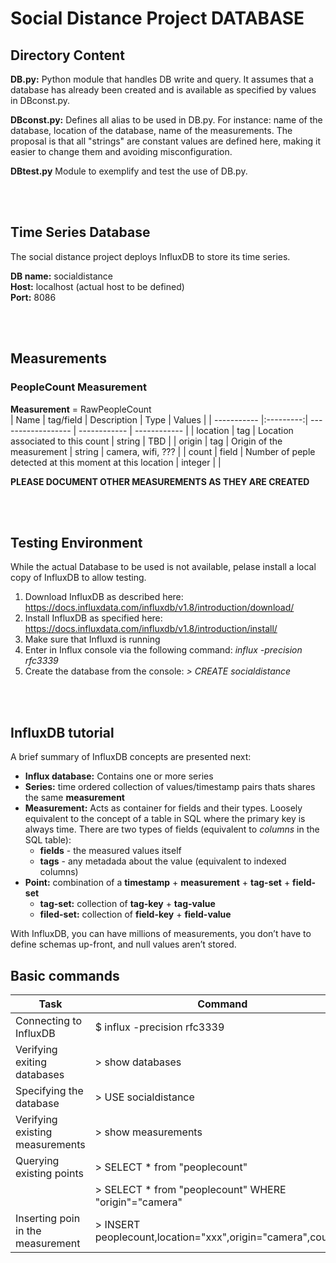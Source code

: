 # Social Distance Project DATABASE  

## Directory Content  
**DB.py:** Python module that handles DB write and query.  It assumes that a database has already been created and is available as specified by values in DBconst.py.  

**DBconst.py:** Defines all alias to be used in DB.py.  For instance: name of the database, location of the database, name of the measurements.  The proposal is that all "strings" are constant values are defined here, making it easier to change them and avoiding misconfiguration.  

**DBtest.py** Module to exemplify and test the use of DB.py.  

</br>
</br> 

## Time Series Database  

The social distance project deploys InfluxDB to store its time series.  

**DB name:** socialdistance  
**Host:** localhost  (actual host to be defined)  
**Port:** 8086  

</br>
</br> 

## Measurements  
### PeopleCount Measurement  

**Measurement** = RawPeopleCount  
| Name        | tag/field | Description                       | Type | Values              |
| ----------- |:---------:| ------------------ | ------------ | ------------ |
| location | tag | Location associated to this count | string | TBD  |
| origin | tag | Origin of the measurement | string | camera, wifi, ??? | 
| count | field | Number of peple detected at this moment at this location | integer |  |


**PLEASE DOCUMENT OTHER MEASUREMENTS AS THEY ARE CREATED**  

</br>
</br> 

## Testing Environment

While the actual Database to be used is not available, pelase install a local copy of InfluxDB to allow testing.

1. Download InfluxDB as described here: https://docs.influxdata.com/influxdb/v1.8/introduction/download/
2. Install InfluxDB as specified here: https://docs.influxdata.com/influxdb/v1.8/introduction/install/
3. Make sure that Influxd is running
4. Enter in Influx console via the following command:  *influx -precision rfc3339*
5. Create the database from the console: *> CREATE socialdistance*

</br>
</br> 

## InfluxDB tutorial  

A brief summary of InfluxDB concepts are presented next:
- **Influx database:** Contains one or more series 
- **Series:** time ordered collection of values/timestamp pairs thats shares the same **measurement**
- **Measurement:** Acts as container for fields and their types. Loosely equivalent to the concept of a table in SQL where the primary key is always time. There are two types of fields (equivalent to *columns* in the SQL table):
  - **fields** - the measured values itself
  - **tags** - any metadada about the value (equivalent to indexed columns)
- **Point:** combination of a **timestamp** + **measurement** + **tag-set** + **field-set**
  - **tag-set:** collection of **tag-key** + **tag-value**
  - **filed-set:** collection of **field-key** + **field-value**

With InfluxDB, you can have millions of measurements, you don’t have to define schemas up-front, and null values aren’t stored.

## Basic commands

| Task                                  | Command                       |
| ------------------------------------- | ----------------------------- |
| Connecting to InfluxDB | $ influx -precision rfc3339 |
| Verifying exiting databases | > show databases |
| Specifying the database | > USE socialdistance  |
| Verifying existing measurements | > show measurements |
| Querying existing points | > SELECT * from "peoplecount" |
| | > SELECT * from "peoplecount" WHERE "origin"="camera" |
| Inserting poin in the measurement | > INSERT peoplecount,location="xxx",origin="camera",count=0 |
